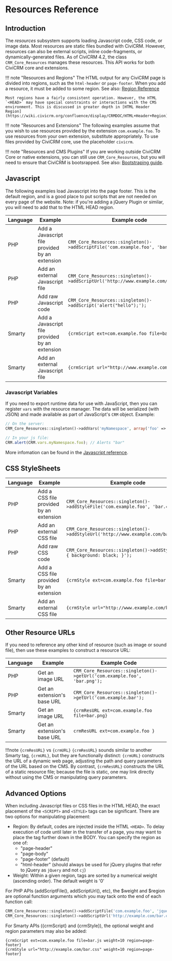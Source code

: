 # Resources Reference

## Introduction

The *resources* subsystem supports loading Javascript code, CSS code, or image data. Most resources are static files bundled with CiviCRM. However, resources can also be external scripts, inline code-fragments, or dynamically-generated files. As of CiviCRM 4.2, the class `CRM_Core_Resources` manages these resources. This API works for both CiviCRM core and extensions.

!!! note "Resources and Regions"
    The HTML output for any CiviCRM page is divided into regions, such as the `html-header` or `page-footer`. When you add a resource, it must be added to some region. See also: [Region Reference](https://wiki.civicrm.org/confluence/display/CRMDOC/Region+Reference)

    Most regions have a fairly consistent operation. However, the HTML `<HEAD>` may have special constraints or interactions with the CMS environment. This is discussed in greater depth in [HTML Header Region](https://wiki.civicrm.org/confluence/display/CRMDOC/HTML+Header+Region).

!!! note "Resources and Extensions"
    The following examples assume that you wish to use resources provided by the extension `com.example.foo`. To use resources from your own extension, substitute appropriately. To use files provided by CiviCRM core, use the placeholder `civicrm`.

!!! note "Resources and CMS Plugins"
    If you are working outside CiviCRM Core or native extensions, you can still use `CRM_Core_Resources`, but you will need to ensure that CiviCRM is bootsrapped. See also: [Bootstraping guide](/framework/bootstrap/).

## Javascript

The following examples load Javascript into the page footer. This is the default region, and is a good place to put scripts that are not needed on every page of the website. Note: if you're adding a jQuery Plugin or similar, you will need to add that to the HTML HEAD region.

Language | Example | Example code |
--- | --- | --- |
PHP | Add a Javascript file provided by an extension | `CRM_Core_Resources::singleton()->addScriptFile('com.example.foo', 'bar.js');` |
PHP | Add an external Javascript file | `CRM_Core_Resources::singleton()->addScriptUrl('http://www.example.com/bar.js');` |
PHP | Add raw Javascript code | `CRM_Core_Resources::singleton()->addScript('alert("hello");');` |
Smarty | Add a Javascript file provided by an extension | `{crmScript ext=com.example.foo file=bar.js}` |
Smarty | Add an external Javascript file | `{crmScript url="http://www.example.com/bar.js"}` |

### Javascript Variables

If you need to export runtime data for use with JavaScript, then you can register `vars` with the resource manager. The data will be serialized (with JSON) and made available as part of JavaScript's `CRM` object. Example:

```php
// On the server:
CRM_Core_Resources::singleton()->addVars('myNamespace', array('foo' => 'bar'));
```
```javascript
// In your js file:
CRM.alert(CRM.vars.myNamespace.foo); // Alerts "bar"
```

More infomation can be found in the [Javascript reference](/standards/javascript).

## CSS StyleSheets

Language | Example | Example code |
--- | --- | --- |
PHP | Add a CSS file provided by an extension | `CRM_Core_Resources::singleton()->addStyleFile('com.example.foo', 'bar.css');` |
PHP | Add an external CSS file | `CRM_Core_Resources::singleton()->addStyleUrl('http://www.example.com/bar.css');` |
PHP | Add raw CSS code | `CRM_Core_Resources::singleton()->addStyle('body { background: black; }');` |
Smarty | Add a CSS file provided by an extension | `{crmStyle ext=com.example.foo file=bar.css}` |
Smarty | Add an external CSS file | `{crmStyle url="http://www.example.com/bar.css"}` |

## Other Resource URLs

If you need to reference any other kind of resource (such as image or sound file), then use these examples to construct a resource URL:

| Language | Example | Example Code |
--- | --- | --- |
PHP | Get an image URL | `CRM_Core_Resources::singleton()->getUrl('com.example.foo', 'bar.png');` |
PHP | Get an extension's base URL | `CRM_Core_Resources::singleton()->getUrl('com.example.bar');` |
Smarty | Get an image URL | `{crmResURL ext=com.example.foo file=bar.png}` |
Smarty | Get an extension's base URL | `crmResURL ext=com.example.foo }` |

!!!note
`{crmResURL}` vs `{crmURL}`
`{crmResURL}` sounds similar to another Smarty tag, `{crmURL}`, but they are functionally distinct: `{crmURL}` constructs the URL of a dynamic web page, adjusting the path and query parameters of the URL based on the CMS. By contrast, `{crmResURL}` constructs the URL of a static resource file; because the file is static, one may link directly without using the CMS or manipulating query parameters.

## Advanced Options

When including Javascript files or CSS files in the HTML HEAD, the exact placement of the `<SCRIPT>` and `<STYLE>` tags can be significant. There are two options for manipulating placement:
* Region: By default, codes are injected inside the HTML `<HEAD>`. To delay execution of code until later in the transfer of a page, you may want to place the tag further down in the BODY. You can specify the region as one of:
  - "page-header"
  - "page-body"
  - "page-footer" (default)
  - "html-header" (should always be used for jQuery plugins that refer to jQuery as `jQuery` and not `cj`)
* Weight: Within a given region, tags are sorted by a numerical weight (ascending order). The default weight is '0'

For PHP APIs (addScriptFile(), addScriptUrl(), etc), the $weight and $region are optional function arguments which you may tack onto the end of each function call:

```php
CRM_Core_Resources::singleton()->addScriptFile('com.example.foo', 'jquery.bar.js', 10, 'html-header');
CRM_Core_Resources::singleton()->addScriptUrl('http://example.com/bar.css', 10, 'page-header');
```
For Smarty APIs ({crmScript} and {crmStyle}), the optional weight and region parameters may also be added:
```
{crmScript ext=com.example.foo file=bar.js weight=10 region=page-footer}
{crmStyle url="http://example.com/bar.css" weight=10 region=page-footer}
```
